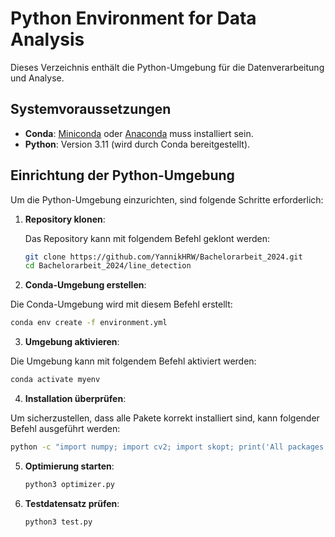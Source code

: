 # Python Environment for Data Analysis

Dieses Verzeichnis enthält die Python-Umgebung für die Datenverarbeitung und Analyse.

## Systemvoraussetzungen

- **Conda**: [Miniconda](https://docs.conda.io/en/latest/miniconda.html) oder [Anaconda](https://www.anaconda.com/products/distribution) muss installiert sein.
- **Python**: Version 3.11 (wird durch Conda bereitgestellt).

## Einrichtung der Python-Umgebung

Um die Python-Umgebung einzurichten, sind folgende Schritte erforderlich:

1. **Repository klonen**:

   Das Repository kann mit folgendem Befehl geklont werden:

   ```bash
   git clone https://github.com/YannikHRW/Bachelorarbeit_2024.git
   cd Bachelorarbeit_2024/line_detection
   ```

2.	**Conda-Umgebung erstellen**:

   Die Conda-Umgebung wird mit diesem Befehl erstellt:

   ```bash
   conda env create -f environment.yml
   ```

3.	**Umgebung aktivieren**:

   Die Umgebung kann mit folgendem Befehl aktiviert werden:

   ```bash
   conda activate myenv
   ```

4.	**Installation überprüfen**:

   Um sicherzustellen, dass alle Pakete korrekt installiert sind, kann folgender Befehl ausgeführt werden:

   ```bash
   python -c "import numpy; import cv2; import skopt; print('All packages are working!')"
   ```

5. **Optimierung starten**:

   ```bash
   python3 optimizer.py
   ```

6. **Testdatensatz prüfen**:

   ```bash
   python3 test.py
   ```
